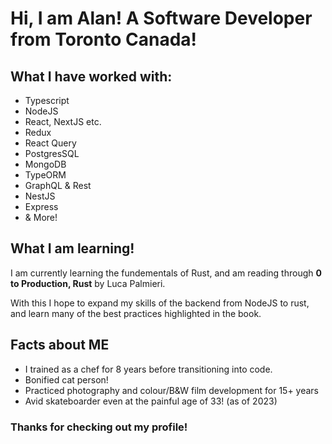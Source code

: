 # Hi, I am Alan! A Software Developer from Toronto Canada!

## What I have worked with:

- Typescript
- NodeJS
- React, NextJS etc.
- Redux
- React Query
- PostgresSQL
- MongoDB
- TypeORM
- GraphQL & Rest
- NestJS
- Express
- & More!

## What I am learning!

I am currently learning the fundementals of Rust, and am reading through **0 to Production, Rust** by Luca Palmieri.

With this I hope to expand my skills of the backend from NodeJS to rust, and learn many of the best practices highlighted in the book.

## Facts about ME

- I trained as a chef for 8 years before transitioning into code.
- Bonified cat person!
- Practiced photography and colour/B&W film development for 15+ years
- Avid skateboarder even at the painful age of 33! (as of 2023)

### Thanks for checking out my profile!



